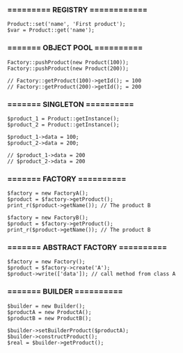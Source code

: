 ### ========= REGISTRY ============
```
Product::set('name', 'First product');
$var = Product::get('name');
```
### ======= OBJECT POOL ==========
```
Factory::pushProduct(new Product(100));
Factory::pushProduct(new Product(200));

// Factory::getProduct(100)->getId(); = 100
// Factory::getProduct(200)->getId(); = 200
```
### ======= SINGLETON ==========
```
$product_1 = Product::getInstance();
$product_2 = Product::getInstance();

$product_1->data = 100;
$product_2->data = 200;

// $product_1->data = 200
// $product_2->data = 200
```
### ======= FACTORY ==========
```
$factory = new FactoryA();
$product = $factory->getProduct();
print_r($product->getName()); // The product B

$factory = new FactoryB();
$product = $factory->getProduct();
print_r($product->getName()); // The product B
```
### ======= ABSTRACT FACTORY ==========
```
$factory = new Factory();
$product = $factory->create('A');
$product->write(['data']); // call method from class A
```
### ======= BUILDER ==========
```
$builder = new Builder();
$productA = new ProductA();
$productB = new ProductB();

$builder->setBuilderProduct($productA);
$builder->constructProduct();
$real = $builder->getProduct();
```

